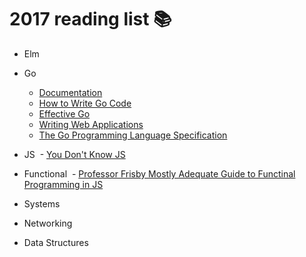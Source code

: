 # 2017 reading list :books:

- Elm

- Go
  - [Documentation](https://golang.org/doc/)
  - [How to Write Go Code](https://golang.org/doc/code.html) 
  - [Effective Go](https://golang.org/doc/effective_go.html)
  - [Writing Web Applications](https://golang.org/doc/articles/wiki/)
  - [The Go Programming Language Specification](https://golang.org/ref/spec)

- JS
  - [You Don't Know JS](https://github.com/getify/You-Dont-Know-JS)

- Functional
  - [Professor Frisby Mostly Adequate Guide to Functinal Programming in JS](https://github.com/MostlyAdequate/mostly-adequate-guide)
  
- Systems

- Networking

- Data Structures
